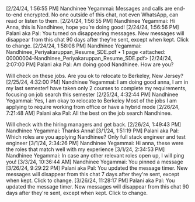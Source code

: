 [2/24/24, 1:56:55 PM] Nandhinee Yegammai: ‎Messages and calls are end-to-end encrypted. No one outside of this chat, not even WhatsApp, can read or listen to them.
[2/24/24, 1:56:55 PM] Nandhinee Yegammai: Hi Anna, this is Nandhinee, hope you’re doing good!
[2/24/24, 1:56:56 PM] Palani aka Pal: ‎‎‎You turned on disappearing messages. ‎New messages will disappear from this chat ‎90 days after they're sent, except when kept. ‎Click to change.
‎[2/24/24, 1:58:08 PM] Nandhinee Yegammai: Nandhinee_Periyakaruppan_Resume_SDE.pdf • ‎1 page ‎<attached: 00000004-Nandhinee_Periyakaruppan_Resume_SDE.pdf>
[2/24/24, 2:07:00 PM] Palani aka Pal: Am doing good Nandhinee. How are you? 

Will check on these jobs. Are you ok to relocate to Berkeley, New Jersey?
[2/25/24, 4:32:00 PM] Nandhinee Yegammai: I am doing good anna, I am in my last semester!
have taken only 2 courses to complete my requirements, focusing on job search this semester
[2/25/24, 4:32:44 PM] Nandhinee Yegammai: Yes, I am okay to relocate to Berkeley
Most of the jobs I am applying to require working from office or have a hybrid mode
[2/26/24, 7:21:48 AM] Palani aka Pal: All the best on the job search Nandhinee.

Will check with the hiring managers and get back.
[2/26/24, 1:49:43 PM] Nandhinee Yegammai: Thanks Anna!
[3/1/24, 1:51:19 PM] Palani aka Pal: Which roles are you applying Nandhinee? Only full stack engineer and test engineer
[3/1/24, 2:34:26 PM] Nandhinee Yegammai: Hi anna, these were the roles that match well with my experience
[3/1/24, 2:34:53 PM] Nandhinee Yegammai: In case any other relevant roles open up, I will ping you!
[3/3/24, 10:36:44 AM] Nandhinee Yegammai: ‎You pinned a message
[3/26/24, 9:29:22 PM] Palani aka Pal: ‎‎‎You updated the message timer. ‎New messages will disappear from this chat ‎7 days after they're sent, except when kept. ‎Click to change.
[3/26/24, 11:28:17 PM] Palani aka Pal: ‎‎‎You updated the message timer. ‎New messages will disappear from this chat ‎90 days after they're sent, except when kept. ‎Click to change.
